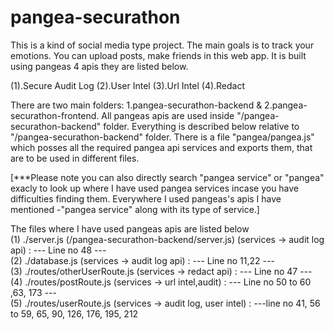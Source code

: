 # pangea-securathon
This is a kind of social media type project. The main goals is to track your emotions. You can upload posts, make friends in this web app. It is built using pangeas 4 apis they are listed below.

(1).Secure Audit Log
(2).User Intel
(3).Url Intel
(4).Redact

There are two main folders: 1.pangea-securathon-backend & 2.pangea-securathon-frontend.
All pangeas apis are used inside "/pangea-securathon-backend" folder. 
Everything is described below relative to "/pangea-securathon-backend" folder.
There is a file "pangea/pangea.js" which posses all the required pangea api services and exports them, that are to be used in different files.

[***Please note you can also directly search "pangea service" or "pangea" exacly to look up where I have used pangea services incase you have difficulties finding them. Everywhere I used pangeas's apis I have mentioned -"pangea service" along with its type of service.]

The files where I have used pangeas apis are listed below <br>
(1) ./server.js (/pangea-securathon-backend/server.js) (services -> audit log api) : --- Line no 48 --- <br>
(2) ./database.js (services -> audit log api) : --- Line no 11,22 --- <br>
(3) ./routes/otherUserRoute.js (services -> redact api) : --- Line no 47 --- <br>
(4) ./routes/postRoute.js (services -> url intel,audit) : --- Line no 50 to 60 ,63, 173 --- <br>
(5) ./routes/userRoute.js (services -> audit log, user intel) : ---line no 41, 56 to 59, 65, 90, 126,   176, 195, 212 <br>
